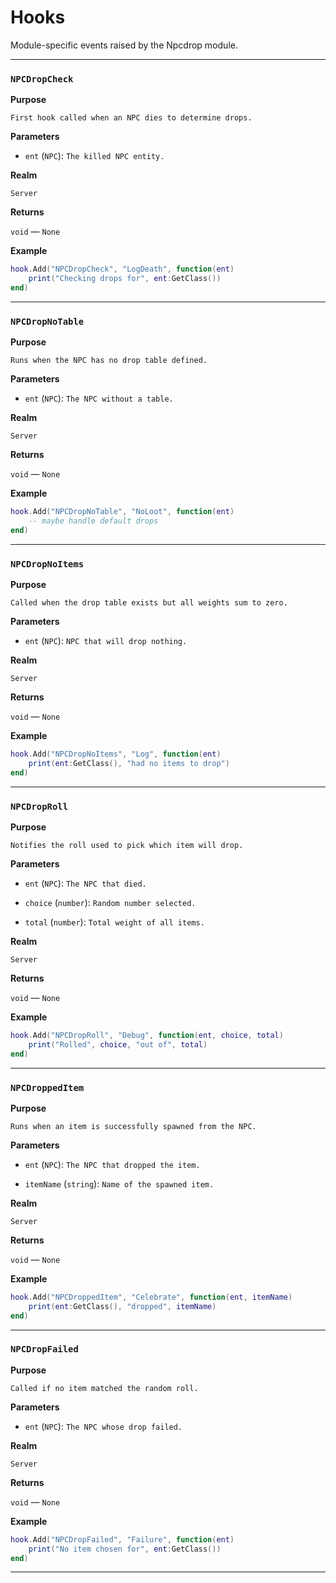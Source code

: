 # Hooks

Module-specific events raised by the Npcdrop module.

---

### `NPCDropCheck`

**Purpose**

`First hook called when an NPC dies to determine drops.`

**Parameters**

* `ent` (`NPC`): `The killed NPC entity.`

**Realm**

`Server`

**Returns**

`void` — `None`

**Example**

```lua
hook.Add("NPCDropCheck", "LogDeath", function(ent)
    print("Checking drops for", ent:GetClass())
end)
```

---

### `NPCDropNoTable`

**Purpose**

`Runs when the NPC has no drop table defined.`

**Parameters**

* `ent` (`NPC`): `The NPC without a table.`

**Realm**

`Server`

**Returns**

`void` — `None`

**Example**

```lua
hook.Add("NPCDropNoTable", "NoLoot", function(ent)
    -- maybe handle default drops
end)
```

---

### `NPCDropNoItems`

**Purpose**

`Called when the drop table exists but all weights sum to zero.`

**Parameters**

* `ent` (`NPC`): `NPC that will drop nothing.`

**Realm**

`Server`

**Returns**

`void` — `None`

**Example**

```lua
hook.Add("NPCDropNoItems", "Log", function(ent)
    print(ent:GetClass(), "had no items to drop")
end)
```

---

### `NPCDropRoll`

**Purpose**

`Notifies the roll used to pick which item will drop.`

**Parameters**

* `ent` (`NPC`): `The NPC that died.`

* `choice` (`number`): `Random number selected.`

* `total` (`number`): `Total weight of all items.`

**Realm**

`Server`

**Returns**

`void` — `None`

**Example**

```lua
hook.Add("NPCDropRoll", "Debug", function(ent, choice, total)
    print("Rolled", choice, "out of", total)
end)
```

---

### `NPCDroppedItem`

**Purpose**

`Runs when an item is successfully spawned from the NPC.`

**Parameters**

* `ent` (`NPC`): `The NPC that dropped the item.`

* `itemName` (`string`): `Name of the spawned item.`

**Realm**

`Server`

**Returns**

`void` — `None`

**Example**

```lua
hook.Add("NPCDroppedItem", "Celebrate", function(ent, itemName)
    print(ent:GetClass(), "dropped", itemName)
end)
```

---

### `NPCDropFailed`

**Purpose**

`Called if no item matched the random roll.`

**Parameters**

* `ent` (`NPC`): `The NPC whose drop failed.`

**Realm**

`Server`

**Returns**

`void` — `None`

**Example**

```lua
hook.Add("NPCDropFailed", "Failure", function(ent)
    print("No item chosen for", ent:GetClass())
end)
```

---

